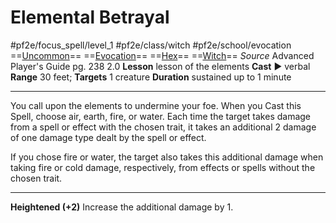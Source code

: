 # Elemental Betrayal
#pf2e/focus_spell/level_1 #pf2e/class/witch #pf2e/school/evocation 
==[Uncommon](../../../../../TTRPGShare-Pathfinder-2E-Vault/rules/traits/uncommon.md)== ==[Evocation](../../../../../TTRPGShare-Pathfinder-2E-Vault/rules/traits/evocation.md)== ==[Hex](../../../Traits/Hex.md)== ==[Witch](../../../Traits/Witch.md)==
*Source* Advanced Player's Guide pg. 238 2.0
**Lesson** lesson of the elements
**Cast** ► verbal
**Range** 30 feet; **Targets** 1 creature
**Duration** sustained up to 1 minute

---
You call upon the elements to undermine your foe. When you Cast this Spell, choose air, earth, fire, or water. Each time the target takes damage from a spell or effect with the chosen trait, it takes an additional 2 damage of one damage type dealt by the spell or effect.

If you chose fire or water, the target also takes this additional damage when taking fire or cold damage, respectively, from effects or spells without the chosen trait.

<hr>

**Heightened (+2)** Increase the additional damage by 1.